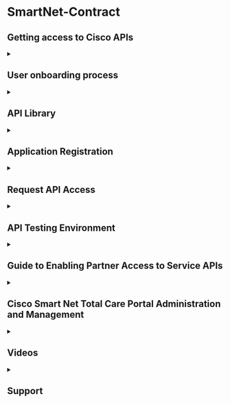 # SmartNet-Contract

## Getting access to Cisco APIs 


<details>
<summary><h2>User onboarding process</h2></summary>

**Overview**

Cisco Services APIs are available only to Cisco Smart Net Total Care (SNTC) (https://www.cisco.com/c/m/en_us/customer-experience/support/smart-net-total-care.html) customers and their designated SNTC reseller Partners. Access is gated through a role-based process administered by the customer organization via the Cisco Services Access Management tool (https://cdceb.cloudapps.cisco.com/csam).

**API users accounts**

Specific registered Cisco.com user accounts (representing the application developer)(https://identity.cisco.com/ui/tenants/global/v1.0/enrollment-ui) are granted access to the Services APIs on behalf of a customer. These API users are then empowered to register unique application integration instances, generate API tokens, and start making API requests to retrieve a customer's service data.

An API user can be either:

**A customer user** - an internal developer who is a member of the customer's organization, previously onboarded to the customer's SNTC portal by the org's Delegated Administrator (DA).
  
**What's a delegated administrator?**

Note: This question is only applicable for Party-based APIs (example PSS API, EF API).
Cisco Service Access Management (CSAM) enables external partners to self-administer role-based user access to various Cisco Service programs. Self-administration is based upon the concept of delegated administration. Access is first granted, by Cisco, to one trusted person at the Customer or Partner Company, who then assumes responsibility for assigning access privileges to the rest of the users at their company.

You may already be using some other tool or process to manage CCO IDs for your users; however, CSAM is needed to perform these additional tasks before gaining access to the API Console:
•Associating user(s) to a party
•Assigning user(s) a role on the API Console

**A partner user** - an external/non-customer developer, whose Cisco.com ID is a member of a SNTC Cisco reseller partner organization. The partner organization must have at least one valid SNTC contract with the delegating customer's organization.

**Granting API access**

The customer SNTC Delagated Administrator grants API access to an API user via the Cisco Services Access Management Tool.

The steps vary slightly for customer vs. partner users:

Granting API access for customer users - https://www.cisco.com/c/dam/en/us/support/docs/services/sntc/Guide-to-Assigning-Customer-API-Roles.pdf

Granting API access for partners users - https://www.cisco.com/c/dam/en/us/support/docs/services/sntc/Guide-to-Assigning-API-Role.pdf

Once the onboarding process is complete, the API user can access the Cisco API Developer Portal to register an application with one-or-more of the Services APIs.

- https://developer.cisco.com/docs/service-apis/#!user-onboarding-process/user-onboarding-process

**Guide**

- https://www.cisco.com/c/en/us/support/docs/services/sntc/onboarding_guide.html

</details>


<details>
<summary><h2>API Library</h2></summary>
  
## Contracts and Coverage
The Contracts API provides details about the contracts associated to the devices in a customer’s inventory. The Coverage API provides a list of all devices that are covered under the selected Cisco Contract number. If a device is not covered by a partner invoking the API, then information like contract number and other related API attributes are marked “confidential”.

## Features
The Contracts API provides the following features:

Supports RESTful interface, using a RAML definition file.
Supports JSON data format
Includes web services that return:
Contracts owned by customers or partners
Devices that are covered by a Cisco Service contract belonging to the customer or partner.
Devices in the inventory that are not covered by Cisco Service contract.  
  
## Contract Details
The contract details API returns details about specific contracts owned by customers or partners for devices in the customer’s inventory.
This API supports filtering, pagination, sorting and chunked transfer encoding. For more information, see General API Feature section for examples and features that allow you to optimize and manipulate the response.

### API URL
GET : https://apx.cisco.com/cs/api/v1/contracts/contract-details  
  
### Sample Request
https://apx.cisco.com/cs/api/v1/contracts/contract-details?customerId=1234

### Sample JSON Response
  
![image](https://user-images.githubusercontent.com/9085386/206316741-dc513793-a4fe-4f4e-bcc0-1b4d3cfabd22.png)
  
  
  
## Product Alerts
Product Alerts API provides information on the latest product alerts for a given partner/customer/inventory. The End of Life (EoL) service provides access to Cisco EoL product data. Customers and partners can request Cisco EoL product information for both hardware and software using a combination of input parameters. The Field Notice and Security Advisory API provides information on hardware and software issues involving Cisco products.

Features
The Cisco Product Information API provides the following features:

Supports RESTful interface, using a RAML definition file.
Supports JSON data format
Includes web services that return:
Field Notice information for a specific device or set of devicess.
Field Notice Bulletin details associated with a field notice.
Hardware End of Life details for a specific hardware device or set of devices.
Hardware Bulletins detail for the associated hardware device.
Security Vulnerability information including the Common Vulnerability and Exposure (CVE) identifiers and Common Vulnerability Scoring System (CVSS) for devices associated with customer ID.
Security Advisory bulletins detail for one or more security advisory IDs associated with the devices.
System Software End of Life details for a specific hardware device or set of devices.
System Software End of Life Bulletins detail for device(s) in the customer’s inventory

## Hardware End Of Life API
The Hardware End-of-Life API retrieves end of life details for a specific hardware device. All request parameters are optional other than “customerId”.

If "neInstanceId" is not provided in the request, the response will contain end of life information for all devices in the customer’s inventory.

This API supports filtering, pagination, sorting and chunked transfer encoding. For more information, see the General API Feature section for examples and features that allow you to optimize and manipulate the response.

###  API URL
GET : https://apx.cisco.com/cs/api/v1/product-alerts/hardware-eol
  
### Sample Request
https://apx.cisco.com/cs/api/v1/product-alerts/hardware-eol?customerId=1234

### Sample JSON Response  
  
![image](https://user-images.githubusercontent.com/9085386/206313991-0887a468-63d9-45dd-98ed-25c008dd28f7.png)
  

**More EOL APIs**
- https://developer.cisco.com/docs/service-apis/#!product-alerts/features
  
### EoX API (End of Life)

- https://developer.cisco.com/docs/support-apis/#!eox
  

## Security Advisory API

The PSIRT API returns security vulnerability information including the Common Vulnerability and Exposure (CVE) identifiers and Common Vulnerability Scoring System (CVSS) for devices associated with customer ID. All request parameters are optional other than “customerId”.

If device ID is not provided in the request, the response will contain security advisory information for all device IDs associated with the customer.

This API supports filtering, pagination, sorting and chunked transfer encoding. For more information, see the General API Feature section for examples and features that allow you to optimize and manipulate the response.

### API URL
GET : https://apx.cisco.com/cs/api/v1/product-alerts/security-advisories
  
### Sample Request
https://apx.cisco.com/cs/api/v1/product-alerts/security-advisories?customerId=1234

### Sample JSON Response
  
![image](https://user-images.githubusercontent.com/9085386/206314708-bc48747d-1109-400c-af2f-3d0781e573c7.png)

**More Security APIs**
- https://developer.cisco.com/docs/service-apis/#!product-alerts/features
  

## Software End Of Life
  
The Software End-of-Life API returns system software end of life details for a specific hardware device. All request parameters are optional other than “customerId”.

If "neInstanceId" is not provided in the request, the response will contain software end of life information for all devices in the inventory of the specified customer.

This API supports filtering, pagination, sorting and chunked transfer encoding. For more information, see the General API Feature section for examples and features that allow you to optimize and manipulate the response.

### API URL
GET : https://apx.cisco.com/cs/api/v1/product-alerts/software-eol  
  
### Sample Request
https://apx.cisco.com/cs/api/v1/product-alerts/software-eol?customerId=1234

### Sample JSON Response  
  
![image](https://user-images.githubusercontent.com/9085386/206315596-127555a2-7a58-44f2-8e55-e0a31f84c8f6.png)
  
  
</details>

<details>
<summary><h2>Application Registration</h2></summary>

Registering an application with the Cisco API Developer Portal generates all the details needed to successfully complete the authentication sequence.

Support APIs applications require an API "access token" in order to authenticate each individual API request. To generate such an access token (typically performed upon startup, or just prior to accessing the API), the application performs an OAuth2 client credentials grant flow. Registering an application with the Cisco API Console generates all the details needed to successfully complete the authentication sequence.

Regarding application registrations:

API users can register multiple applications.

A single application registration can be configured to access one-or-more of the individual Support APIs.

Each registration represents the identity/role/access/permissions of the API user that created it, with regards to any customer data.

Registering an application generates a set of credentials - the Client ID and Client Secret - which are submitted in the OAuth2 authentication request.

These credentials are secrets unique to the registered application, and must be carefully protected, just as a username/password would be. They do not expire, however they can be revoked/regenerated in the API Console by the API user if they are ever compromised (this will likely require re-populating the ID/secret into the runtime configuration of any apps using the old set of secrets.)

- https://developer.cisco.com/docs/support-apis/#!application-registration/application-registration

## Oauth2 Instructions

- https://apiconsole.cisco.com/docs/read/overview/Oauth_20_Topics
  
- https://tools.ietf.org/html/rfc6749  

</details>

<details>
<summary><h2>Request API Access</h2></summary>

1. Go to Developer portal
https://anypoint.mulesoft.com/apiplatform/apx#/portals/

2. Search for API choosen from API Library

![image](https://user-images.githubusercontent.com/9085386/206319964-fe918ff7-b06f-42b7-a9fb-00cc43b580cb.png)

3. Choose API that matches your request
  
![image](https://user-images.githubusercontent.com/9085386/206320245-f5372102-f4ed-469c-9bc3-18dbf91a2708.png)
  
4. Request API Access
  
![image](https://user-images.githubusercontent.com/9085386/206320531-38e169fc-77c5-4cd7-a0c9-c99f1572f2f9.png)
  
<br>
  
![image](https://user-images.githubusercontent.com/9085386/206320951-6500058d-fca2-490d-94df-a23888f8facb.png)
  
<br>
  
![image](https://user-images.githubusercontent.com/9085386/206321110-92aed4b0-5d65-45b2-8f16-084a4297719c.png)
  
<br>

5. Verify API
  
<br>
  
![image](https://user-images.githubusercontent.com/9085386/206321420-c2c6a2e9-cb8e-4aba-93f8-02ff855485fa.png)
  
  
</details> 
  

<details>
<summary><h2>API Testing Environment</h2></summary>
  
How do I run and test the "HelloWorld" API on the Cisco env using OAuth 2.0?

The Hello API is a RESTful API built specifically to serve as the starting point for learning how to interact with APIs that are securely exposed through Cisco's API Console. APIs are protected using OAuth 2.0 standard. There are 3 steps involved to make a successful API call.

Step 1: Register an Application to use the HelloWorld API
Please refer to “How do I register an application for APIs?” (above)

Step 2: Generate an Access Token
Please refer to https://apiconsole.cisco.com/files/Token_Access.pdf
Access tokens can be generated using this OAuth 2.0 Spec guide (token developer guide) based on the grant type you choose. Every Access Token is valid for 60 min. After 60 min the application will have to request a new access token.

Step 3: Make an API request
Make a https GET request to https://api.cisco.com/hello and Pass the Access Token from Step 2 as part of the Request header; e.g., Authorization: Bearer
Functionally, the API concatenates the string "hello" to the single path parameter passed. If no path parameter is passed, it simply echoes back "Hello World".  
  
</details>
  
<details>
<summary><h2>Guide to Enabling Partner Access to Service APIs</h2></summary>
<br>
- https://www.cisco.com/c/dam/en/us/support/docs/services/sntc/Guide-to-Assigning-Customer-API-Roles.pdf

</details>

<details>
<summary><h2>Cisco Smart Net Total Care Portal Administration and Management</h2></summary>

## Manage Portal Access

A customer administrator can grant or remove access to specific types of information, capabilities, and inventories and segments on a user-by-user basis. Complete these steps in order to control these rights:

Log into the Smart Net Total Care portal.
From the Admin dashboard, click in order to maximize the Users pane.
Choose the user from the list.
Select Actions > Manage Access.
Check or uncheck the items that are listed in order to control access. These are the available options:
Information:
Product alerts
Device configuration
LOA privilege information (only available for CBR Administrator or CBR User)
Service API Access (only available for CBR Administrator)
Capabilities:
Service Coverage Management
Alert Management
Update Device Site Information
You can also control access to individual inventory or segment installed base data.
Click Confirm in order to save your selections. The user should experience the new permissions upon their next login to the portal.

## Request Partner Delegated Administrator (For Partners Only)
Partners selling Smart Net Total Care who access the portal to support their customers or who use SNTC for their own Partner company need to ensure the Partner company has a DA assigned. This allows them to manage Partner users and be granted access to their customers' data in the SNTC portal in a Cisco Branded Reseller (CBR) role (either as a CBR Administrator or CBR User).

Complete these steps in order to assign a DA for your partner company:

Login to the Partner Self-Service tool with your CCO ID.
Click View Profile to see a list of administrators for your partner company
Select one administrator to nominate as the Delegated Admin.
Send an email to sntc-support@cisco.com to nominate your partner admin as the Delegated Admin.
(If the partner is in the China region send the email to chinese-tac@cisco.com)
Subject line: Partner Delegated Administrator Setup Request
Content: Provide the CCO ID, company name, and email address of your nominee and the SNTC contract # of the customer for which you will have a CBR role in the portal
Cisco will setup the Delegated Admin for your partner company and send an email notifying that they have been nominated to become the DA. The email provides a link to accept the Terms and Conditions which they must click to Accept.

The DA can then follow the steps to Add New Users to the Portal and Assign Roles including nominate another user from their partner company as a DA. Once users are associated with the partner company, customers can then follow steps to Add Partners to the Portal and Assign Roles. A customer can also grant their Partner CBR Admin the right to add other partner users to the portal on their own. Follow the steps to give CBR Administrator Rights to Add Partner Users.

</details>


<details>
<summary><h2>Videos</h2></summary>

- https://www.cisco.com/c/en/us/support/services/sntc-portal/video-resources.html?videoId=5384974006001

</details>


<details>
<summary><h2>Support</h2></summary>

- https://apiconsole.cisco.com/Support  

- For Onboarding support questions please contact partner-integrations@cisco.com.

- For Production support questions please follow the instructions at https://www.cisco.com/E-Learning/gbo-ccw/cdc_bulk/Cisco_Commerce_Misc/B2B_Support.pdf to open a case.

> Note: Partner Onboarding Environment (POE) is the recommended environment to test your solution. DO NOT TEST in CISCO’s PRODUCTION ENVIRONMENT. A subset of your production data has been provisioned in this test environment for your convenience. The data subset replication takes place after every Cisco quarterly release and hence available subset is as of Cisco release date.

<details>
<summary><h2>Blogs</h2></summary>

- https://community.cisco.com/t5/pss-documentation-library/request-access-to-the-pss-apis/ta-p/4094595

</details>

<details>
<summary><h2>Extras</h2></summary>

## Find a Contract Number and Add Access to Your Contract Number

- https://www.cisco.com/c/en/us/support/docs/security/web-security-appliance/118223-qanda-csa-00.html

/details>
